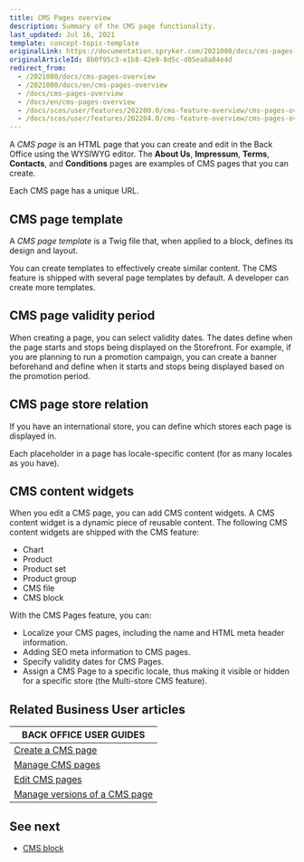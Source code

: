 ```yaml
---
title: CMS Pages overview
description: Summary of the CMS page functionality.
last_updated: Jul 16, 2021
template: concept-topic-template
originalLink: https://documentation.spryker.com/2021080/docs/cms-pages-overview
originalArticleId: 8b0f95c3-e1b8-42e9-8d5c-d05ea8a84e4d
redirect_from:
  - /2021080/docs/cms-pages-overview
  - /2021080/docs/en/cms-pages-overview
  - /docs/cms-pages-overview
  - /docs/en/cms-pages-overview
  - /docs/scos/user/features/202200.0/cms-feature-overview/cms-pages-overview.html
  - /docs/scos/user/features/202204.0/cms-feature-overview/cms-pages-overview.html
---
```


A *CMS page* is an HTML page that you can create and edit in the Back Office using the WYSIWYG editor. The **About Us**, **Impressum**, **Terms**, **Contacts**, and **Conditions** pages are examples of CMS pages that you can create.

Each CMS page has a unique URL.

## CMS page template

A *CMS page template* is a Twig file that, when applied to a block, defines its design and layout.

You can create templates to effectively create similar content. The CMS feature is shipped with several page templates by default. A developer can create more templates.

## CMS page validity period

When creating a page, you can select validity dates. The dates define when the page starts and stops being displayed on the Storefront. For example, if you are planning to run a promotion campaign, you can create a banner beforehand and define when it starts and stops being displayed based on the promotion period.


## CMS page store relation

If you have an international store, you can define which stores each page is displayed in.

Each placeholder in a page has locale-specific content (for as many locales as you have).

## CMS content widgets

When you edit a CMS page, you can add CMS content widgets. A CMS content widget is a dynamic piece of reusable content. The following CMS content widgets are shipped with the CMS feature:
* Chart
* Product
* Product set
* Product group
* CMS file
* CMS block

With the CMS Pages feature, you can:

* Localize your CMS pages, including the name and HTML meta header information.
* Adding SEO meta information to CMS pages.
* Specify validity dates for CMS Pages.
* Assign a CMS Page to a specific locale, thus making it visible or hidden for a specific store (the Multi-store CMS feature).

## Related Business User articles

|BACK OFFICE USER GUIDES|
|---|
| [Create a CMS page](/docs/scos/user/back-office-user-guides/{{page.version}}/content/pages/creating-cms-pages.html)  |
| [Manage CMS pages](/docs/scos/user/back-office-user-guides/{{page.version}}/content/pages/creating-cms-pages.html)  |
| [Edit CMS pages](/docs/scos/user/back-office-user-guides/{{page.version}}/content/pages/editing-cms-pages.html)  |
| [Manage versions of a CMS page](/docs/scos/user/back-office-user-guides/{{page.version}}/content/pages/managing-cms-pages.html)  |


## See next

* [CMS block](/docs/scos/user/features/{{page.version}}/cms-feature-overview/cms-blocks-overview.html)
